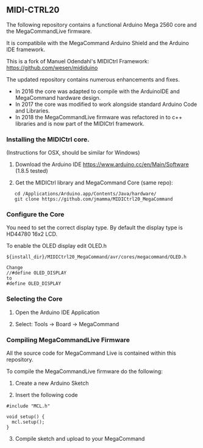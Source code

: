 ## MIDI-CTRL20

The following repository contains a functional Arduino Mega 2560 core and the MegaCommandLive firmware.

It is compatibile with the MegaCommand Arduino Shield and the Arduino IDE framework.

This is a fork of Manuel Odendahl's MIDICtrl Framework:
https://github.com/wesen/mididuino

The updated repository contains numerous enhancements and fixes.

- In 2016 the core was adapted to compile with the ArduinoIDE and MegaCommand hardware design.
- In 2017 the core was modified to work alongside standard Arduino Code and Libraries.
- In 2018 the MegaCommandLive firmware was refactored in to c++ libraries and is now
part of the MIDICtrl framework.

### Installing the MIDICtrl core.

(Instructions for OSX, should be similar for Windows)

1) Download the Arduino IDE https://www.arduino.cc/en/Main/Software (1.8.5 tested)

2) Get the MIDICtrl library and MegaCommand Core (same repo):
```
   cd /Applications/Arduino.app/Contents/Java/hardware/
   git clone https://github.com/jmamma/MIDICtrl20_MegaCommand
```

### Configure the Core

You need to set the correct display type. By default the display type is HD44780 16x2 LCD.

To enable the OLED display edit OLED.h
```
${install_dir}/MIDICtrl20_MegaCommand/avr/cores/megacommand/OLED.h

Change 
//#define OLED_DISPLAY
to
#define OLED_DISPLAY

```

### Selecting the Core

1) Open the Arduino IDE Application

2) Select: Tools -> Board -> MegaCommand

### Compiling MegaCommandLive Firmware

All the source code for MegaCommand Live is contained within this repository.

To compile the MegaCommandLive firmware do the following:

1) Create a new Arduino Sketch

2) Insert the following code

```
#include "MCL.h"

void setup() {
  mcl.setup();
}
```
3) Compile sketch and upload to your MegaCommand
